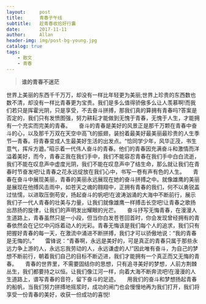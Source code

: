 ```yaml
---
layout:     post
title:      青春子午线
subtitle:   趁青春收拾好行囊
date:       2017-11-11
author:     Allan
header-img: img/post-bg-young.jpg
catalog: true
tags:
    - 散文
    - 青春
---
```


>**谁的青春不迷茫**
>
世界上美丽的东西千千万万，却没有一样比年轻更为美丽;世界上珍贵的东西数也数不清，却没有一样比青春更为宝贵。我们是多么值得骄傲多么让人羡慕啊!而我们若只是挥霍光阴，只是享受，不去奋斗拼搏，那我们真的算拥有青春吗?答案是否定的，我们只有发愤图强，努力耕耘才能做到无愧于青春，无愧于人生，才能拥有一个充实而完美的青春。　　奋斗的青春是美好的风景正是那千万颗在青春中奋斗的心，以及那千万双在天空中高飞的振翅，装扮着最美好最美丽最珍贵的人生季节—青春。将青春变成人生最美好生活的出发点。“恰同学少年，风华正茂，书生意气，挥斥方遒。”昭示着一代伟人奋斗的青春。他们的青春因充满奋斗和激情而洋溢着美好，而今，青春正我在我们手中，我们不能容忍青春在我们手中白白流逝，我们不能在叹息声中虚度光阴，我们不能在叹息声中了结生命，那么就让我们在青春时节奋发吧!让青春之花永远绽放在我们心中，书写一卷有声有色的人生。　　青春在奋斗中展现美丽，青春的美丽永远展现在她的奋斗拼搏之中。就像雄鹰的美丽是展现在他搏风击雨中，如苍天之魂的翱翔中，正拥有青春的我们，何不以勇锐盖过怯懦，以进取压倒苟安，扬起奋斗的帆吧!在波涛汹涌的大海中不断前行，展示我们子一代人青春的壮美与力量，让我们就像雄鹰一样搏击长空吧!让青春之歌扬出昂扬的旋律，让我们的声明发出耀眼的光芒。　　奋斗抒写无悔青春，在漫漫人生道路上，青春虽然只是一小段，但当你白发苍苍回首时，你会发现曾经拥有的青春依然会在记忆中闪烁着动人的光彩。青春无悔该是我们每个人的追求，我们只有把握好青春的每一天，在激流中涌进不断拼搏，我们才可以骄傲地说：“我的青春是无悔的!。”　　雷锋说：“青春啊，永远是美好的，可是真正的青春只属于那些永远力争上游的人，永远忘我劳动的人，永远谦虚的人!”因此唯有奋斗，为自己的梦想不断前行，朝着我们自己的目标不断迈进，我们才能拥有一个真正而又无悔的青春。　　青春的世界里，不需要固结你的思想，只有追寻美好的梦想，人前方荆棘丛生，我们都要持之以恒。让我们像江河一样，向着大海不断奔流吧!在漫漫的人生道路上，谱写青春的音符，留下奋斗的足迹。　　用我们的奋斗和梦想扬起青春的船帆，当我们努力拼搏地摇浆时，成功的闸门也会慢慢地再为我们打开，我们将享受一份青春的美好，收获一份成功的喜悦!